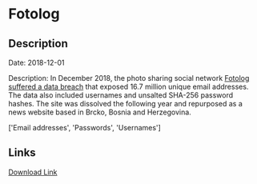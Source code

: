 # Fotolog

## Description

Date: 2018-12-01

Description:
In December 2018, the photo sharing social network <a href="https://www.theregister.com/2019/02/11/620_million_hacked_accounts_dark_web/" target="_blank" rel="noopener">Fotolog suffered a data breach</a> that exposed 16.7 million unique email addresses. The data also included usernames and unsalted SHA-256 password hashes. The site was dissolved the following year and repurposed as a news website based in Brcko, Bosnia and Herzegovina.


['Email addresses', 'Passwords', 'Usernames']

## Links

[Download Link](https://link-to.net/1229997/740.6691073619368/dynamic/?r=aHR0cHM6Ly93d3cubWVkaWFmaXJlLmNvbS92aWV3L0NuNWhiT1N3Zm55MmFJay9mb3RvbG9nLmNvbS9maWxl)